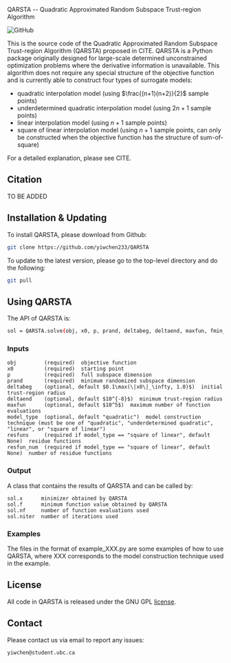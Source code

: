 <script type="text/javascript" async src="https://cdnjs.cloudflare.com/ajax/libs/KaTeX/0.11.1/katex.min.js" integrity="sha384-cZq6Qjw9lsK54/PDWfBA9RqHqw9Ob3m8gIN8C5Xcg6cuZxNNIw9dEhqPqL9a0hBn" crossorigin="anonymous"></script>
<link rel="stylesheet" href="https://cdnjs.cloudflare.com/ajax/libs/KaTeX/0.11.1/katex.min.css" integrity="sha384-rprNz+vgSSdsLa0f8fFSC1bJRqBxIV2lw9mgbU4u9WpPefnp7+3Ie1GjE2F79D6J" crossorigin="anonymous"

# QARSTA -- Quadratic Approximated Random Subspace Trust-region Algorithm
![GitHub](https://img.shields.io/badge/License-GPL%20v3-blue.svg)

This is the source code of the Quadratic Approximated Random Subspace Trust-region Algorithm (QARSTA) proposed in CITE.  QARSTA is a Python package originally designed for large-scale determined unconstrained optimization problems where the derivative information is unavailable.  This algorithm does not require any special structure of the objective function and is currently able to construct four types of surrogate models:
* quadratic interpolation model (using $\frac{(n+1)(n+2)}{2}$ sample points)  
* underdetermined quadratic interpolation model (using $2n+1$ sample points)  
* linear interpolation model (using $n+1$ sample points)  
* square of linear interpolation model (using $n+1$ sample points, can only be constructed when the objective function has the structure of sum-of-square)

For a detailed explanation, please see CITE.

## Citation
TO BE ADDED


## Installation & Updating
To install QARSTA, please download from Github:
```sh
git clone https://github.com/yiwchen233/QARSTA
```

To update to the latest version, please go to the top-level directory and do the following:
```sh
git pull
```


## Using QARSTA
The API of QARSTA is:
```sh
sol = QARSTA.solve(obj, x0, p, prand, deltabeg, deltaend, maxfun, fmin_true, model_type, resfuns, resfun_num)
```

### Inputs
```
obj         (required)  objective function
x0          (required)  starting point
p           (required)  full subspace dimension
prand       (required)  minimum randomized subspace dimension
deltabeg    (optional, default $0.1\max(\|x0\|_\infty, 1.0)$)  initial trust-region radius
deltaend    (optional, default $10^{-8}$)  minimum trust-region radius
maxfun      (optional, default $10^5$)  maximum number of function evaluations
model_type  (optional, default "quadratic")  model construction technique (must be one of "quadratic", "underdetermined quadratic", "linear", or "square of linear")
resfuns     (required if model_type == "square of linear", default None)  residue functions
resfun_num  (required if model_type == "square of linear", default None)  number of residue functions
```

### Output
A class that contains the results of QARSTA and can be called by:
```
sol.x      minimizer obtained by QARSTA
sol.f      minimum function value obtained by QARSTA
sol.nf     number of function evaluations used
sol.niter  number of iterations used
```

### Examples
The files in the format of example_XXX.py are some examples of how to use QARSTA, where XXX corresponds to the model construction technique used in the example. 


## License 
All code in QARSTA is released under the GNU GPL [license](/LICENSE).  


## Contact
Please contact us via email to report any issues:
```
yiwchen@student.ubc.ca
```
